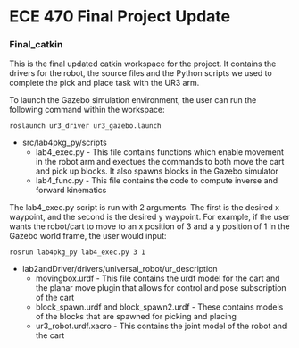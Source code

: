 # ECE 470 Final Project Update #

### Final_catkin ###

This is the final updated catkin workspace for the project. It contains the drivers for the robot, the source files and the Python scripts we used to complete the pick and place task with the UR3 arm.  

To launch the Gazebo simulation environment, the user can run the following command within the workspace:
```
roslaunch ur3_driver ur3_gazebo.launch
```

* src/lab4pkg_py/scripts
  * lab4_exec.py - This file contains functions which enable movement in the robot arm and exectues the commands to both move the cart and pick up blocks. It also spawns blocks in the Gazebo simulator
  * lab4_func.py - This file contains the code to compute inverse and forward kinematics

The lab4_exec.py script is run with 2 arguments. The first is the desired x waypoint, and the second is the desired y waypoint. For example, if the user wants the robot/cart to move to an x position of 3 and a y position of 1 in the Gazebo world frame, the user would input:
```
rosrun lab4pkg_py lab4_exec.py 3 1
```
* lab2andDriver/drivers/universal_robot/ur_description
  * movingbox.urdf - This file contains the urdf model for the cart and the planar move plugin that allows for control and pose subscription of the cart 
  * block_spawn.urdf and block_spawn2.urdf - These contains models of the blocks that are spawned for picking and placing
  * ur3_robot.urdf.xacro - This contains the joint model of the robot and the cart

